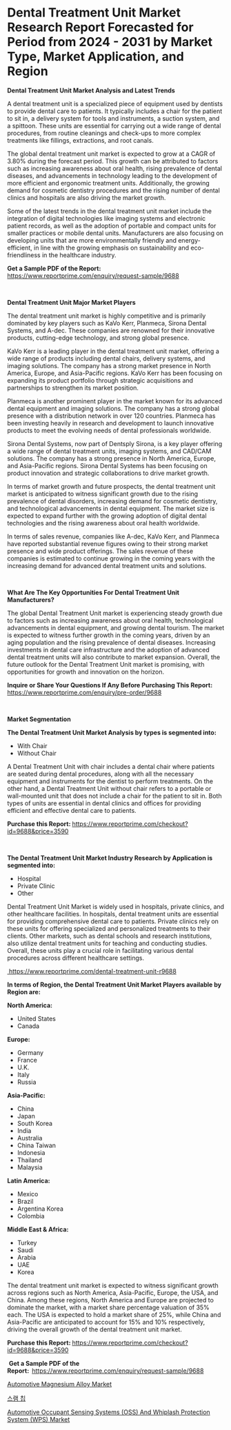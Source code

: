 <p><h1>Dental Treatment Unit Market Research Report Forecasted for Period from 2024 -  2031 by Market Type, Market Application, and Region</h1></p><p><strong>Dental Treatment Unit Market Analysis and Latest Trends</strong></p>
<p><p>A dental treatment unit is a specialized piece of equipment used by dentists to provide dental care to patients. It typically includes a chair for the patient to sit in, a delivery system for tools and instruments, a suction system, and a spittoon. These units are essential for carrying out a wide range of dental procedures, from routine cleanings and check-ups to more complex treatments like fillings, extractions, and root canals.</p><p>The global dental treatment unit market is expected to grow at a CAGR of 3.80% during the forecast period. This growth can be attributed to factors such as increasing awareness about oral health, rising prevalence of dental diseases, and advancements in technology leading to the development of more efficient and ergonomic treatment units. Additionally, the growing demand for cosmetic dentistry procedures and the rising number of dental clinics and hospitals are also driving the market growth.</p><p>Some of the latest trends in the dental treatment unit market include the integration of digital technologies like imaging systems and electronic patient records, as well as the adoption of portable and compact units for smaller practices or mobile dental units. Manufacturers are also focusing on developing units that are more environmentally friendly and energy-efficient, in line with the growing emphasis on sustainability and eco-friendliness in the healthcare industry.</p></p>
<p><strong>Get a Sample PDF of the Report:&nbsp;</strong> <a href="https://www.reportprime.com/enquiry/request-sample/9688">https://www.reportprime.com/enquiry/request-sample/9688</a></p>
<p>&nbsp;</p>
<p><strong>Dental Treatment Unit Major Market Players</strong></p>
<p><p>The dental treatment unit market is highly competitive and is primarily dominated by key players such as KaVo Kerr, Planmeca, Sirona Dental Systems, and A-dec. These companies are renowned for their innovative products, cutting-edge technology, and strong global presence.</p><p>KaVo Kerr is a leading player in the dental treatment unit market, offering a wide range of products including dental chairs, delivery systems, and imaging solutions. The company has a strong market presence in North America, Europe, and Asia-Pacific regions. KaVo Kerr has been focusing on expanding its product portfolio through strategic acquisitions and partnerships to strengthen its market position.</p><p>Planmeca is another prominent player in the market known for its advanced dental equipment and imaging solutions. The company has a strong global presence with a distribution network in over 120 countries. Planmeca has been investing heavily in research and development to launch innovative products to meet the evolving needs of dental professionals worldwide.</p><p>Sirona Dental Systems, now part of Dentsply Sirona, is a key player offering a wide range of dental treatment units, imaging systems, and CAD/CAM solutions. The company has a strong presence in North America, Europe, and Asia-Pacific regions. Sirona Dental Systems has been focusing on product innovation and strategic collaborations to drive market growth.</p><p>In terms of market growth and future prospects, the dental treatment unit market is anticipated to witness significant growth due to the rising prevalence of dental disorders, increasing demand for cosmetic dentistry, and technological advancements in dental equipment. The market size is expected to expand further with the growing adoption of digital dental technologies and the rising awareness about oral health worldwide.</p><p>In terms of sales revenue, companies like A-dec, KaVo Kerr, and Planmeca have reported substantial revenue figures owing to their strong market presence and wide product offerings. The sales revenue of these companies is estimated to continue growing in the coming years with the increasing demand for advanced dental treatment units and solutions.</p></p>
<p>&nbsp;</p>
<p><strong>What Are The Key Opportunities For Dental Treatment Unit Manufacturers?</strong></p>
<p><p>The global Dental Treatment Unit market is experiencing steady growth due to factors such as increasing awareness about oral health, technological advancements in dental equipment, and growing dental tourism. The market is expected to witness further growth in the coming years, driven by an aging population and the rising prevalence of dental diseases. Increasing investments in dental care infrastructure and the adoption of advanced dental treatment units will also contribute to market expansion. Overall, the future outlook for the Dental Treatment Unit market is promising, with opportunities for growth and innovation on the horizon.</p></p>
<p><strong>Inquire or Share Your Questions If Any Before Purchasing This Report:</strong> <a href="https://www.reportprime.com/enquiry/pre-order/9688">https://www.reportprime.com/enquiry/pre-order/9688</a></p>
<p>&nbsp;</p>
<p><strong>Market Segmentation</strong></p>
<p><strong>The Dental Treatment Unit Market Analysis by types is segmented into:</strong></p>
<p><ul><li>With Chair</li><li>Without Chair</li></ul></p>
<p><p>A Dental Treatment Unit with chair includes a dental chair where patients are seated during dental procedures, along with all the necessary equipment and instruments for the dentist to perform treatments. On the other hand, a Dental Treatment Unit without chair refers to a portable or wall-mounted unit that does not include a chair for the patient to sit in. Both types of units are essential in dental clinics and offices for providing efficient and effective dental care to patients.</p></p>
<p><strong>Purchase this Report:&nbsp;</strong><a href="https://www.reportprime.com/checkout?id=9688&price=3590">https://www.reportprime.com/checkout?id=9688&price=3590</a></p>
<p>&nbsp;</p>
<p><strong>The Dental Treatment Unit Market Industry Research by Application is segmented into:</strong></p>
<p><ul><li>Hospital</li><li>Private Clinic</li><li>Other</li></ul></p>
<p><p>Dental Treatment Unit Market is widely used in hospitals, private clinics, and other healthcare facilities. In hospitals, dental treatment units are essential for providing comprehensive dental care to patients. Private clinics rely on these units for offering specialized and personalized treatments to their clients. Other markets, such as dental schools and research institutions, also utilize dental treatment units for teaching and conducting studies. Overall, these units play a crucial role in facilitating various dental procedures across different healthcare settings.</p></p>
<p><a href="https://www.reportprime.com/dental-treatment-unit-r9688">&nbsp;https://www.reportprime.com/dental-treatment-unit-r9688</a></p>
<p><strong>In terms of Region, the Dental Treatment Unit Market Players available by Region are:</strong></p>
<p>
    <p> <strong> North America: </strong>
        <ul>
            <li>United States</li>
            <li>Canada</li>
        </ul>
        </p> 
    <p> <strong> Europe: </strong>
        <ul>
            <li>Germany</li>
            <li>France</li>
            <li>U.K.</li>
            <li>Italy</li>
            <li>Russia</li>
        </ul>
        </p> 
    <p> <strong> Asia-Pacific: </strong>
        <ul>
            <li>China</li>
            <li>Japan</li>
            <li>South Korea</li>
            <li>India</li>
            <li>Australia</li>
            <li>China Taiwan</li>
            <li>Indonesia</li>
            <li>Thailand</li>
            <li>Malaysia</li>
        </ul>
        </p> 
    <p> <strong> Latin America: </strong>
        <ul>
            <li>Mexico</li>
            <li>Brazil</li>
            <li>Argentina Korea</li>
            <li>Colombia</li>
        </ul>
        </p> 
    <p> <strong> Middle East & Africa: </strong>
        <ul>
            <li>Turkey</li>
            <li>Saudi</li>
            <li>Arabia</li>
            <li>UAE</li>
            <li>Korea</li>
        </ul>
    </p>
    </p>
<p><p>The dental treatment unit market is expected to witness significant growth across regions such as North America, Asia-Pacific, Europe, the USA, and China. Among these regions, North America and Europe are projected to dominate the market, with a market share percentage valuation of 35% each. The USA is expected to hold a market share of 25%, while China and Asia-Pacific are anticipated to account for 15% and 10% respectively, driving the overall growth of the dental treatment unit market.</p></p>
<p><strong>Purchase this Report: </strong><a href="https://www.reportprime.com/checkout?id=9688&price=3590">https://www.reportprime.com/checkout?id=9688&price=3590</a></p>
<p>&nbsp;<strong>Get a Sample PDF of the Report:&nbsp;&nbsp;</strong><a href="https://www.reportprime.com/enquiry/request-sample/9688">https://www.reportprime.com/enquiry/request-sample/9688</a></p>
<p><strong></strong></p>
<p><p><a href="https://www.linkedin.com/pulse/insights-automotive-magnesium-alloy-market-size-analysing-li1ye?trackingId=VoMEhMThOanoPfmC0U6Vaw%3D%3D">Automotive Magnesium Alloy Market</a></p><p><a href="https://github.com/laholand/Market-Research-Report-List-3/blob/main/855620821500.md">스램 칩</a></p><p><a href="https://www.linkedin.com/pulse/automotive-occupant-sensing-systems-oss-whiplash-protection-bzv4e?trackingId=4Vmd04%2FmSR78UaRD%2FVPEGA%3D%3D">Automotive Occupant Sensing Systems (OSS) And Whiplash Protection System (WPS) Market</a></p></p>